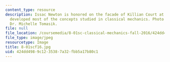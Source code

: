 ```yaml
---
content_type: resource
description: Issac Newton is honored on the facade of Killian Court at MIT. Newton
  developed most of the concepts studied in classical mechanics. Photo courtesy of
  Dr. Michelle Tomasik.
file: null
file_location: /coursemedia/8-01sc-classical-mechanics-fall-2016/424dd4989c1235387a32fbb5a17b80c1_8-01scf16.jpg
file_type: image/jpeg
resourcetype: Image
title: 8-01scf16.jpg
uid: 424dd498-9c12-3538-7a32-fbb5a17b80c1
---
```

